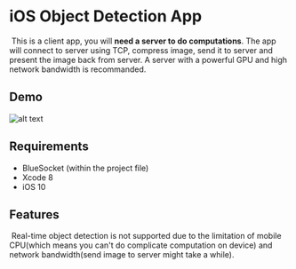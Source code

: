 # iOS Object Detection App

​	This is a client app, you will **need a server to do computations**. The app will connect to server using TCP, compress image, send it to server and present the image back from server. A server with a powerful GPU and high network bandwidth is recommanded. 

## Demo

![alt text](http://wx3.sinaimg.cn/large/98d135cfly1ffql9xdjaqj21kw0xrnpj.jpg)

## Requirements 

- BlueSocket (within the project file)
- Xcode 8
- iOS 10

## Features

​	Real-time object detection is not supported due to the limitation of mobile CPU(which means you can't do complicate computation on device) and network bandwidth(send image to server might take a while).

